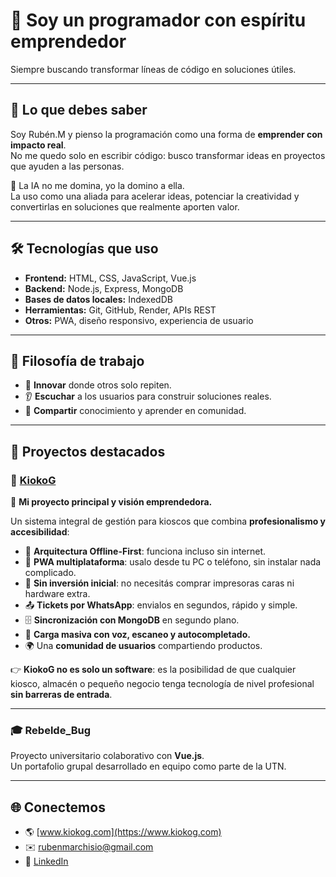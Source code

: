 # 🚀 Soy un programador con espíritu emprendedor  
Siempre buscando transformar líneas de código en soluciones útiles.  

---

## 🔑 Lo que debes saber
Soy Rubén.M y pienso la programación como una forma de **emprender con impacto real**.  
No me quedo solo en escribir código: busco transformar ideas en proyectos que ayuden a las personas.  

🤖 La IA no me domina, yo la domino a ella.  
La uso como una aliada para acelerar ideas, potenciar la creatividad y convertirlas en soluciones que realmente aporten valor.  

---

## 🛠️ Tecnologías que uso
- **Frontend:** HTML, CSS, JavaScript, Vue.js  
- **Backend:** Node.js, Express, MongoDB  
- **Bases de datos locales:** IndexedDB  
- **Herramientas:** Git, GitHub, Render, APIs REST  
- **Otros:** PWA, diseño responsivo, experiencia de usuario  

---

## 🌱 Filosofía de trabajo
- 🚀 **Innovar** donde otros solo repiten.  
- 👂 **Escuchar** a los usuarios para construir soluciones reales.  
- 🤝 **Compartir** conocimiento y aprender en comunidad.  

---

## 📌 Proyectos destacados

### 🛒 [KiokoG](https://www.kiokog.com)  
🚀 **Mi proyecto principal y visión emprendedora.**  

Un sistema integral de gestión para kioscos que combina **profesionalismo y accesibilidad**:  
- 🔗 **Arquitectura Offline-First**: funciona incluso sin internet.  
- 📱 **PWA multiplataforma**: usalo desde tu PC o teléfono, sin instalar nada complicado.  
- 💸 **Sin inversión inicial**: no necesitás comprar impresoras caras ni hardware extra.  
- 📤 **Tickets por WhatsApp**: envialos en segundos, rápido y simple.  
- 🗄️ **Sincronización con MongoDB** en segundo plano.  
- 🎤 **Carga masiva con voz, escaneo y autocompletado.**  
- 🌍 Una **comunidad de usuarios** compartiendo productos.  

👉 **KiokoG no es solo un software**: es la posibilidad de que cualquier kiosco, almacén o pequeño negocio tenga tecnología de nivel profesional **sin barreras de entrada**.  

---

### 🎓 Rebelde_Bug  
Proyecto universitario colaborativo con **Vue.js**.  
Un portafolio grupal desarrollado en equipo como parte de la UTN.  

---

## 🌐 Conectemos
- 🌎 [www.kiokog.com](https://www.kiokog.com)  
- ✉️ rubenmarchisio@gmail.com  
- 💼 [LinkedIn](https://www.linkedin.com/in/rub%C3%A9n-marchisio-94b458365/)  
